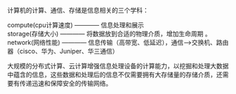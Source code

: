 计算机的计算、通信、存储是信息相关的三个学科：

compute(cpu计算速度) ———— 信息处理和展示  
storage(存储大小) ———— 将数据放到合适的物理介质，增加生命周期 。  
network(网络性能) ———— 信息传输（高带宽、低延迟），通信—&gt;交换机、路由器（cisco、华为、Juniper、华三通信）



大规模的分布式计算、云计算增强信息处理设备的计算能力，以挖掘和处理大数据中蕴含的信息，这些数据和处理后的信息不仅需要拥有大存储量的存储介质，还需要有传递迅速和保障安全的传输网络。

